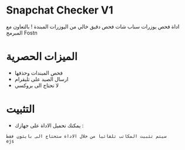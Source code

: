 
# Snapchat Checker V1
اداة فحص يوزرات سناب شات فحص دقيق خالي من اليوزرات المبندة !
بالتعاون مع المبرمج Fostn
# الميزات الحصرية
- فحص المبندات وحذفها
- ارسال الصيد على تليقرام
- لا تحتاج الى بروكسي
# التثبيت
- يمكنك تحميل الاداة على جهازك :
```
سيتم تثبيت المكاتب تلقائيا من خلال الاداة ستحتاج الى بايثون فقط
ejs
 
